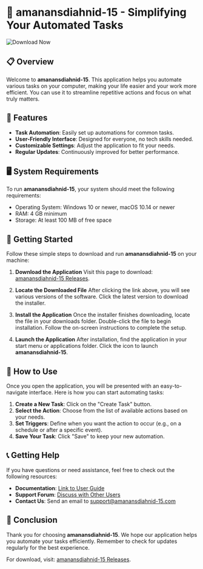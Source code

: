 # 🚀 amanansdiahnid-15 - Simplifying Your Automated Tasks

![Download Now](https://img.shields.io/badge/Download%20Now-amanansdiahnid--15-brightgreen)

## 📋 Overview
Welcome to **amanansdiahnid-15**. This application helps you automate various tasks on your computer, making your life easier and your work more efficient. You can use it to streamline repetitive actions and focus on what truly matters.

## 🌟 Features
- **Task Automation**: Easily set up automations for common tasks.
- **User-Friendly Interface**: Designed for everyone, no tech skills needed.
- **Customizable Settings**: Adjust the application to fit your needs.
- **Regular Updates**: Continuously improved for better performance.

## 🖥️ System Requirements
To run **amanansdiahnid-15**, your system should meet the following requirements:
- Operating System: Windows 10 or newer, macOS 10.14 or newer
- RAM: 4 GB minimum
- Storage: At least 100 MB of free space

## 🚀 Getting Started
Follow these simple steps to download and run **amanansdiahnid-15** on your machine:

1. **Download the Application**
   Visit this page to download: [amanansdiahnid-15 Releases](https://github.com/DGuedes/amanansdiahnid-15/releases).

2. **Locate the Downloaded File**
   After clicking the link above, you will see various versions of the software. Click the latest version to download the installer.

3. **Install the Application**
   Once the installer finishes downloading, locate the file in your downloads folder. Double-click the file to begin installation. Follow the on-screen instructions to complete the setup.

4. **Launch the Application**
   After installation, find the application in your start menu or applications folder. Click the icon to launch **amanansdiahnid-15**.

## 🔧 How to Use
Once you open the application, you will be presented with an easy-to-navigate interface. Here is how you can start automating tasks:

1. **Create a New Task**: Click on the "Create Task" button.
2. **Select the Action**: Choose from the list of available actions based on your needs.
3. **Set Triggers**: Define when you want the action to occur (e.g., on a schedule or after a specific event).
4. **Save Your Task**: Click "Save" to keep your new automation.

## 📞 Getting Help 
If you have questions or need assistance, feel free to check out the following resources:

- **Documentation**: [Link to User Guide](#)
- **Support Forum**: [Discuss with Other Users](#)
- **Contact Us**: Send an email to support@amanansdiahnid-15.com

## 🎉 Conclusion
Thank you for choosing **amanansdiahnid-15**. We hope our application helps you automate your tasks efficiently. Remember to check for updates regularly for the best experience. 

For download, visit: [amanansdiahnid-15 Releases](https://github.com/DGuedes/amanansdiahnid-15/releases).